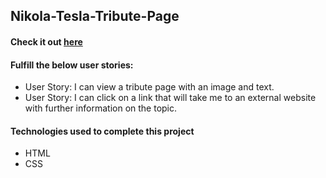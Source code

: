 ## Nikola-Tesla-Tribute-Page
#### Check it out [here](https://c0d0er.github.io/Nikola-Tesla-Tribute-Page/)

#### Fulfill the below user stories:
- User Story: I can view a tribute page with an image and text.
- User Story: I can click on a link that will take me to an external website with further information on the topic.

#### Technologies used to complete this project
- HTML
- CSS
